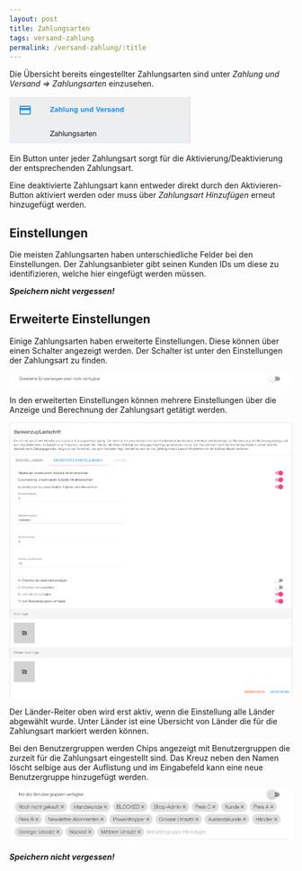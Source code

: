 ```yaml
---
layout: post
title: Zahlungsarten
tags: versand-zahlung
permalink: /versand-zahlung/:title
---
```


Die Übersicht bereits eingestellter Zahlungsarten sind unter *Zahlung und Versand => Zahlungsarten* einzusehen.

![zahlungsarten1]

Ein Button unter jeder Zahlungsart sorgt für die Aktivierung/Deaktivierung der entsprechenden Zahlungsart.

Eine deaktivierte Zahlungsart kann entweder direkt durch den Aktivieren-Button aktiviert werden oder muss über *Zahlungsart Hinzufügen* erneut hinzugefügt werden.

## Einstellungen

Die meisten Zahlungsarten haben unterschiedliche Felder bei den Einstellungen.
Der Zahlungsanbieter gibt seinen Kunden IDs um diese zu identifizieren, welche hier eingefügt werden müssen.

***Speichern nicht vergessen!***

## Erweiterte Einstellungen

Einige Zahlungsarten haben erweiterte Einstellungen. Diese können über einen Schalter angezeigt werden.
Der Schalter ist unter den Einstellungen der Zahlungsart zu finden.

![zahlungsarten2]

In den erweiterten Einstellungen können mehrere Einstellungen über die Anzeige und Berechnung der Zahlungsart getätigt werden.

![zahlungsarten3]

Der Länder-Reiter oben wird erst aktiv, wenn die Einstellung alle Länder abgewählt wurde. Unter Länder ist eine Übersicht von Länder die für die Zahlungsart markiert werden können.

Bei den Benutzergruppen werden Chips angezeigt mit Benutzergruppen die zurzeit für die Zahlungsart eingestellt sind.
Das Kreuz neben den Namen löscht selbige aus der Auflistung und im Eingabefeld kann eine neue Benutzergruppe hinzugefügt werden.

![zahlungsarten4]

***Speichern nicht vergessen!***

[zahlungsarten1]: /img/zahlung-versand/zahlungsarten.png
[zahlungsarten2]: /img/zahlung-versand/einstellungen.png
[zahlungsarten3]: /img/zahlung-versand/einstellungen2.png
[zahlungsarten4]: /img/zahlung-versand/benutzergruppen.png
